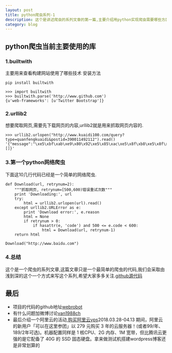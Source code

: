 ```yaml
---
layout: post
title: python爬虫系列-1
description: 这个是讲述爬虫的系列文章的第一篇,主要介绍用python实现爬虫需要哪些方面的知识点.使用哪些依赖库来完成爬虫.用其他语言实现也是相同的原理
category: blog
---
```


## python爬虫当前主要使用的库

### 1.builtwith

主要用来查看构建网站使用了哪些技术
安装方法

```
pip install builtwith
```
```
>>> import builtwith
>>> builtwith.parse('http://www.github.com')
{u'web-frameworks': [u'Twitter Bootstrap']}
```

### 2.urllib2

想要爬取网页,需要先下载网页的内容,urllib2就是用来抓取网页内容的.

```
>>> urllib2.urlopen("http://www.kuaidi100.com/query?type=quanfengkuaidi&postid=390011492112").read()
'{"message":"\xe5\xbf\xab\xe9\x80\x92\xe5\x85\xac\xe5\x8f\xb8\xe5\x8f\x82\xe6\x95\xb0\xe5\xbc\x82\xe5\xb8\xb8\xef\xbc\x9a\xe5\x8d\x95\xe5\x8f\xb7\xe4\xb8\x8d\xe5\xad\x98\xe5\x9c\xa8\xe6\x88\x96\xe8\x80\x85\xe5\xb7\xb2\xe7\xbb\x8f\xe8\xbf\x87\xe6\x9c\x9f","nu":"","ischeck":"0","condition":"","com":"","status":"201","state":"0","data":[]}'
```

### 3.第一个python网络爬虫

下面这10几行代码已经是一个简单的网络爬虫.

```
def Download(url, retrynum=2):
    """抓取网页, retrynum=[500,600)错误重试次数"""
    print 'Downloading:', url
    try:
        html = urllib2.urlopen(url).read()
    except urllib2.URLError as e:
        print 'Download error:', e.reason
        html = None
        if retrynum > 0:
            if hasattr(e, 'code') and 500 <= e.code < 600:
                html = Download(url, retrynum-1)
    return html

Download("http://www.baidu.com")
```

### 4.总结

这个是一个爬虫的系列文章,这篇文章只是一个最简单的爬虫的代码,我们会采取由浅到深的这个一个方式来写这个系列,希望大家多多关注.[github源代码](https://github.com/van1988ch/webrobot/tree/v1.0)


## 最后

- 项目的代码的github地址[webrobot](https://github.com/van1988ch/webrobot)
- 有什么问题加微博讨论[van1988ch](https://weibo.com/2296015293/profile)
- 最后介绍一个阿里云的活动,[购买阿里云vps](https://promotion.aliyun.com/ntms/act/group/team.html?group=JdV5A53js1)2018.03.28-04.13 期间，阿里云的新用户「可以在这里参团」以 279 元购买 3 年的云服务器！(或者99/年、189/2年可选)。机器配置同样是 1 核CPU、2G 内存、1M 宽带，但比腾讯云更强的是它配备了 40G 的 SSD 固态硬盘。拿来做测试机搭建wordpress博客还是非常划算的
